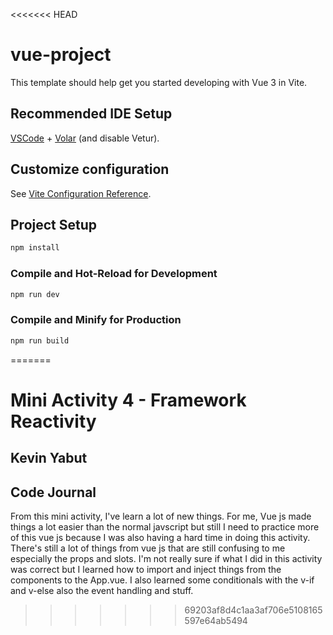 <<<<<<< HEAD
# vue-project

This template should help get you started developing with Vue 3 in Vite.

## Recommended IDE Setup

[VSCode](https://code.visualstudio.com/) + [Volar](https://marketplace.visualstudio.com/items?itemName=Vue.volar) (and disable Vetur).

## Customize configuration

See [Vite Configuration Reference](https://vitejs.dev/config/).

## Project Setup

```sh
npm install
```

### Compile and Hot-Reload for Development

```sh
npm run dev
```

### Compile and Minify for Production

```sh
npm run build
```
=======
# Mini Activity 4 - Framework Reactivity
## Kevin Yabut
## Code Journal
From this mini activity, I've learn a lot of new things. For me, Vue js made things a lot easier than the normal javscript but still I need to practice more of this vue js because I was also having a hard time in doing this activity. There's still a lot of things from vue js that are still confusing to me especially the props and slots. I'm not really sure if what I did in this activity was correct but I learned how to import and inject things from the components to the App.vue. I also learned some conditionals with the v-if and v-else also the event handling and stuff.
>>>>>>> 69203af8d4c1aa3af706e5108165597e64ab5494
